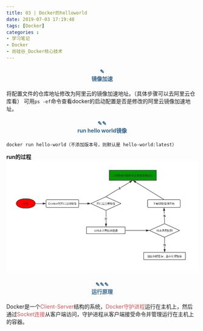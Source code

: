 ```yaml
---
title: 03 | Docker的helloworld
date: 2019-07-03 17:19:48
tags: [Docker]
categories :
- 学习笔记
- Docker
- 尚硅谷_Docker核心技术
---
```


#### <center><font color = "#36648B">✎</font><br/><font color = "#36648B">镜像加速</font></center>
将配置文件的仓库地址修改为阿里云的镜像加速地址。（具体步骤可以去阿里云仓库看）
可用`ps -ef`命令查看docker的启动配置是否是修改的阿里云镜像加速地址。

#### <center><font color = "#36648B">✎✎</font><br/><font color = "#36648B">run hello world镜像</font></center>
```
docker run hello-world（不添加版本号，则默认是 hello-world:latest）
```
**run的过程**
![](尚硅谷_Docker核心技术_03_Docker的helloworld\run命令的过程.jpg)



#### <center><font color = "#36648B">✎✎✎</font><br/><font color = "#36648B">运行原理</font></center>

Docker是一个<font color = "#CD5555">Client-Server</font>结构的系统，<font color = "#CD5555">Docker守护进程</font>运行在主机上，然后通过<font color = "#CD5555">Socket连接</font>从客户端访问，守护进程从客户端接受命令并管理运行在主机上的容器。

















